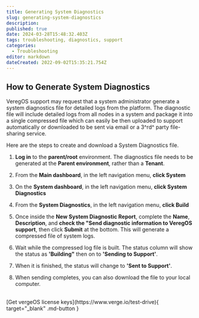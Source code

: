 ```yaml
---
title: Generating System Diagnostics
slug: generating-system-diagnostics
description: 
published: true
date: 2024-03-28T15:48:32.403Z
tags: troubleshooting, diagnostics, support
categories:
  - Troubleshooting
editor: markdown
dateCreated: 2022-09-02T15:35:21.754Z
---
```


## How to Generate System Diagnostics

VeregOS support may request that a system administrator generate a system diagnostics file for detailed logs from the platform. The diagnostic file will include detailed logs from all nodes in a system and package it into a single compressed file which can easily be then uploaded to support automatically or downloaded to be sent via email or a 3^rd^ party file-sharing service.

Here are the steps to create and download a System Diagnostics file.
1. **Log in** to the **parent/root** environment.  The diagnostics file needs to be generated at the **Parent environment**, rather than a **Tenant**.
1. From the **Main dashboard**, in the left navigation menu, **click System**
1. On the **System dashboard**, in the left navigation menu, **click System Diagnostics**
1. From the **System Diagnostics**, in the left navigation menu, **click Build**

1. Once inside the **New System Diagnostic Report**, complete the **Name**, **Description**, and **check the "Send diagnostic information to VeregOS support**, then click **Submit** at the bottom. This will generate a compressed file of system logs.
1. Wait while the compressed log file is built. The status column will show the status as **'Building"** then on to **'Sending to Support'**.
1. When it is finished, the status will change to **'Sent to Support'**.
1. When sending completes, you can also download the file to your local computer.

<br>
[Get vergeOS license keys](https://www.verge.io/test-drive){ target="_blank" .md-button }